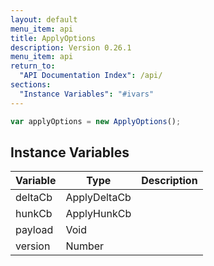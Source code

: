 ```yaml
---
layout: default
menu_item: api
title: ApplyOptions
description: Version 0.26.1
menu_item: api
return_to:
  "API Documentation Index": /api/
sections:
  "Instance Variables": "#ivars"
---
```


```js
var applyOptions = new ApplyOptions();
```

## <a name="ivars"></a>Instance Variables

| Variable | Type | Description |
| --- | --- | --- |
| <a name="deltaCb"></a>deltaCb | ApplyDeltaCb |  |
| <a name="hunkCb"></a>hunkCb | ApplyHunkCb |  |
| <a name="payload"></a>payload | Void |  |
| <a name="version"></a>version | Number |  |

